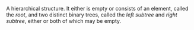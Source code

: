 A hierarchical structure. It either is empty or consists of an element, called the _root_, and two distinct binary trees, called the _left subtree_ and _right subtree_, either or both of which may be empty.